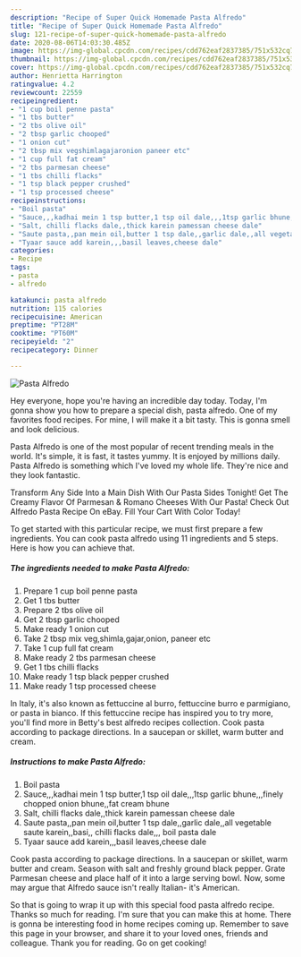 ```yaml
---
description: "Recipe of Super Quick Homemade Pasta Alfredo"
title: "Recipe of Super Quick Homemade Pasta Alfredo"
slug: 121-recipe-of-super-quick-homemade-pasta-alfredo
date: 2020-08-06T14:03:30.485Z
image: https://img-global.cpcdn.com/recipes/cdd762eaf2837385/751x532cq70/pasta-alfredo-recipe-main-photo.jpg
thumbnail: https://img-global.cpcdn.com/recipes/cdd762eaf2837385/751x532cq70/pasta-alfredo-recipe-main-photo.jpg
cover: https://img-global.cpcdn.com/recipes/cdd762eaf2837385/751x532cq70/pasta-alfredo-recipe-main-photo.jpg
author: Henrietta Harrington
ratingvalue: 4.2
reviewcount: 22559
recipeingredient:
- "1 cup boil penne pasta"
- "1 tbs butter"
- "2 tbs olive oil"
- "2 tbsp garlic chooped"
- "1 onion cut"
- "2 tbsp mix vegshimlagajaronion paneer etc"
- "1 cup full fat cream"
- "2 tbs parmesan cheese"
- "1 tbs chilli flacks"
- "1 tsp black pepper crushed"
- "1 tsp processed cheese"
recipeinstructions:
- "Boil pasta"
- "Sauce,,,kadhai mein 1 tsp butter,1 tsp oil dale,,,1tsp garlic bhune,,,finely chopped onion bhune,,fat cream bhune"
- "Salt, chilli flacks dale,,thick karein pamessan cheese dale"
- "Saute pasta,,pan mein oil,butter 1 tsp dale,,garlic dale,,all vegetable saute karein,,basi,, chilli flacks dale,,, boil pasta dale"
- "Tyaar sauce add karein,,,basil leaves,cheese dale"
categories:
- Recipe
tags:
- pasta
- alfredo

katakunci: pasta alfredo 
nutrition: 115 calories
recipecuisine: American
preptime: "PT28M"
cooktime: "PT60M"
recipeyield: "2"
recipecategory: Dinner

---
```



![Pasta Alfredo](https://img-global.cpcdn.com/recipes/cdd762eaf2837385/751x532cq70/pasta-alfredo-recipe-main-photo.jpg)

Hey everyone, hope you're having an incredible day today. Today, I'm gonna show you how to prepare a special dish, pasta alfredo. One of my favorites food recipes. For mine, I will make it a bit tasty. This is gonna smell and look delicious.

Pasta Alfredo is one of the most popular of recent trending meals in the world. It's simple, it is fast, it tastes yummy. It is enjoyed by millions daily. Pasta Alfredo is something which I've loved my whole life. They're nice and they look fantastic.

Transform Any Side Into a Main Dish With Our Pasta Sides Tonight! Get The Creamy Flavor Of Parmesan &amp; Romano Cheeses With Our Pasta! Check Out Alfredo Pasta Recipe On eBay. Fill Your Cart With Color Today!


To get started with this particular recipe, we must first prepare a few ingredients. You can cook pasta alfredo using 11 ingredients and 5 steps. Here is how you can achieve that.

<!--inarticleads1-->

##### The ingredients needed to make Pasta Alfredo:

1. Prepare 1 cup boil penne pasta
1. Get 1 tbs butter
1. Prepare 2 tbs olive oil
1. Get 2 tbsp garlic chooped
1. Make ready 1 onion cut
1. Take 2 tbsp mix veg,shimla,gajar,onion, paneer etc
1. Take 1 cup full fat cream
1. Make ready 2 tbs parmesan cheese
1. Get 1 tbs chilli flacks
1. Make ready 1 tsp black pepper crushed
1. Make ready 1 tsp processed cheese


In Italy, it&#39;s also known as fettuccine al burro, fettuccine burro e parmigiano, or pasta in bianco. If this fettuccine recipe has inspired you to try more, you&#39;ll find more in Betty&#39;s best alfredo recipes collection. Cook pasta according to package directions. In a saucepan or skillet, warm butter and cream. 

<!--inarticleads2-->

##### Instructions to make Pasta Alfredo:

1. Boil pasta
1. Sauce,,,kadhai mein 1 tsp butter,1 tsp oil dale,,,1tsp garlic bhune,,,finely chopped onion bhune,,fat cream bhune
1. Salt, chilli flacks dale,,thick karein pamessan cheese dale
1. Saute pasta,,pan mein oil,butter 1 tsp dale,,garlic dale,,all vegetable saute karein,,basi,, chilli flacks dale,,, boil pasta dale
1. Tyaar sauce add karein,,,basil leaves,cheese dale


Cook pasta according to package directions. In a saucepan or skillet, warm butter and cream. Season with salt and freshly ground black pepper. Grate Parmesan cheese and place half of it into a large serving bowl. Now, some may argue that Alfredo sauce isn&#39;t really Italian- it&#39;s American. 

So that is going to wrap it up with this special food pasta alfredo recipe. Thanks so much for reading. I'm sure that you can make this at home. There is gonna be interesting food in home recipes coming up. Remember to save this page in your browser, and share it to your loved ones, friends and colleague. Thank you for reading. Go on get cooking!
